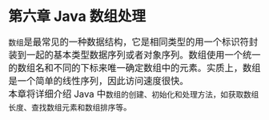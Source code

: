 # 第六章 Java 数组处理

<font size=4px>`数组`是最常见的一种数据结构，它是相同类型的用一个标识符封装到一起的基本类型数据序列或者对象序列。数组使用一个统一的数组名和不同的下标来唯一确定数组中的元素。实质上，数组是一个简单的线性序列，因此访问速度很快。<br></font>
<font size=4px>本章将详细介绍 Java 中`数组的创建、初始化和处理方法，如获取数组长度、查找数组元素和数组排序等`。</font>